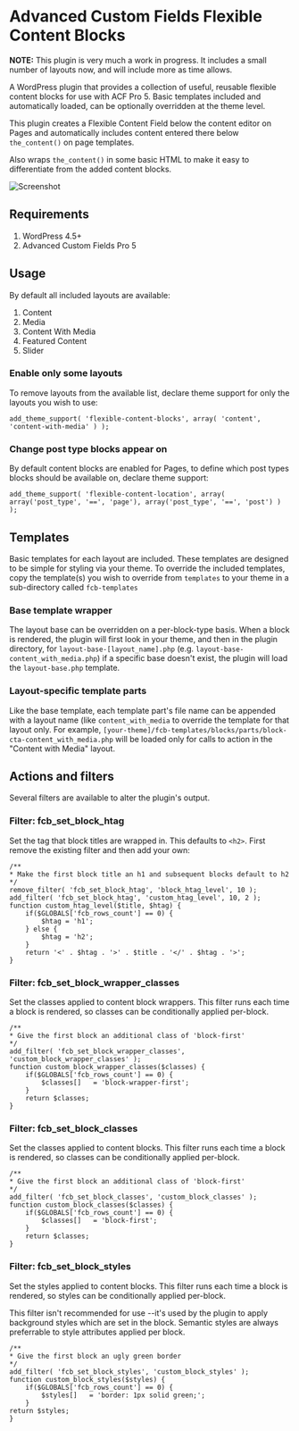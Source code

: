 # Advanced Custom Fields Flexible Content Blocks
**NOTE:** This plugin is very much a work in progress. It includes a small number of layouts now, and will include more as time allows.

A WordPress plugin that provides a collection of useful, reusable flexible content blocks for use with ACF Pro 5. Basic templates included and automatically loaded, can be optionally overridden at the theme level.

This plugin creates a Flexible Content Field below the content editor on Pages and automatically includes content entered there below `the_content()` on page templates.

Also wraps `the_content()` in some basic HTML to make it easy to differentiate from the added content blocks.

![Screenshot](/../gh-pages/screenshot.png?raw=true "Advanced Custom Fields Flexible Content Blocks")


## Requirements

1. WordPress 4.5+
2. Advanced Custom Fields Pro 5

## Usage
By default all included layouts are available:

1. Content
2. Media
3. Content With Media
4. Featured Content
5. Slider

### Enable only some layouts
To remove layouts from the available list, declare theme support for only the layouts you wish to use:
````{r, engine='php', count_lines}
add_theme_support( 'flexible-content-blocks', array( 'content', 'content-with-media' ) );
````

### Change post type blocks appear on
By default content blocks are enabled for Pages, to define which post types blocks should be available on, declare theme support:

````{r, engine='php', count_lines}
add_theme_support( 'flexible-content-location', array( array('post_type', '==', 'page'), array('post_type', '==', 'post') ) );
````

## Templates
Basic templates for each layout are included. These templates are designed to be simple for styling via your theme. To override the included templates, copy the template(s) you wish to override from `templates` to your theme in a sub-directory called `fcb-templates`

### Base template wrapper
The layout base can be overridden on a per-block-type basis. When a block is rendered, the plugin will first look in your theme, and then in the plugin directory, for `layout-base-[layout_name].php` (e.g. `layout-base-content_with_media.php`) if a specific base doesn't exist, the plugin will load the `layout-base.php` template. 

### Layout-specific template parts
Like the base template, each template part's file name can be appended with a layout name (like `content_with_media` to override the template for that layout only. For example, `[your-theme]/fcb-templates/blocks/parts/block-cta-content_with_media.php` will be loaded only for calls to action in the "Content with Media" layout. 

## Actions and filters
Several filters are available to alter the plugin's output.

### Filter: fcb_set_block_htag
Set the tag that block titles are wrapped in. This defaults to `<h2>`. First remove the existing filter and then add your own:

````{r, engine='php', count_lines}
/**
* Make the first block title an h1 and subsequent blocks default to h2
*/
remove_filter( 'fcb_set_block_htag', 'block_htag_level', 10 );
add_filter( 'fcb_set_block_htag', 'custom_htag_level', 10, 2 );
function custom_htag_level($title, $htag) {
    if($GLOBALS['fcb_rows_count'] == 0) {
        $htag = 'h1';
    } else {
        $htag = 'h2';
    }
    return '<' . $htag . '>' . $title . '</' . $htag . '>';
}
````

### Filter: fcb_set_block_wrapper_classes
Set the classes applied to content block wrappers. This filter runs each time a block is rendered, so classes can be conditionally applied per-block. 

````{r, engine='php', count_lines}
/**
* Give the first block an additional class of 'block-first'
*/
add_filter( 'fcb_set_block_wrapper_classes', 'custom_block_wrapper_classes' );
function custom_block_wrapper_classes($classes) {
    if($GLOBALS['fcb_rows_count'] == 0) {
        $classes[]   = 'block-wrapper-first';
    }
    return $classes;
}
````

### Filter: fcb_set_block_classes
Set the classes applied to content blocks. This filter runs each time a block is rendered, so classes can be conditionally applied per-block. 

````{r, engine='php', count_lines}
/**
* Give the first block an additional class of 'block-first'
*/
add_filter( 'fcb_set_block_classes', 'custom_block_classes' );
function custom_block_classes($classes) {
    if($GLOBALS['fcb_rows_count'] == 0) {
        $classes[]   = 'block-first';
    }
    return $classes;
}
````

### Filter: fcb_set_block_styles
Set the styles applied to content blocks. This filter runs each time a block is rendered, so styles can be conditionally applied per-block.

This filter isn't recommended for use --it's used by the plugin to apply background styles which are set in the block. Semantic styles are always preferrable to style attributes applied per block.

````{r, engine='php', count_lines}
/**
* Give the first block an ugly green border
*/
add_filter( 'fcb_set_block_styles', 'custom_block_styles' );
function custom_block_styles($styles) {
    if($GLOBALS['fcb_rows_count'] == 0) {
        $styles[]   = 'border: 1px solid green;';
    }
return $styles;
}
````
